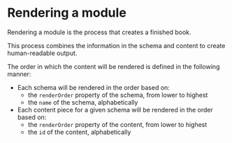 # Rendering a module

Rendering a module is the process that creates a finished book.

This process combines the information in the schema and content to create
human-readable output.

The order in which the content will be rendered is defined in the following manner:

- Each schema will be rendered in the order based on:
  - the `renderOrder` property of the schema, from lower to highest
  - the `name` of the schema, alphabetically
- Each content piece for a given schema will be rendered in the order based on:
  - the `renderOrder` property of the content, from lower to highest
  - the `id` of the content, alphabetically
